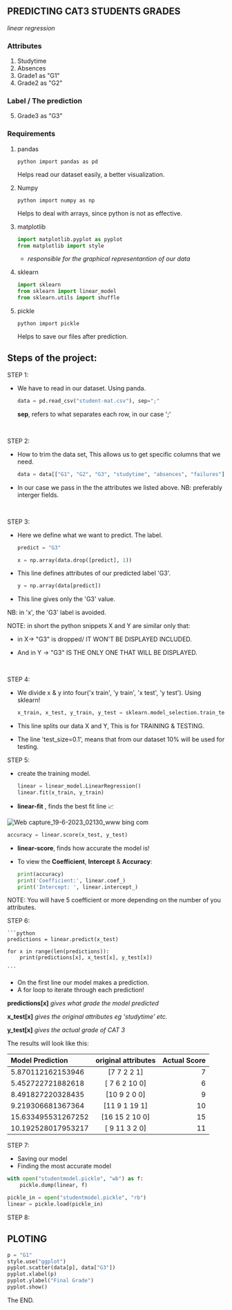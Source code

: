 ## PREDICTING CAT3 STUDENTS GRADES
*linear regression*

###  Attributes
1. Studytime
2. Absences
3. Grade1 as "G1"
4. Grade2 as "G2"

###  Label / The prediction
5. Grade3 as "G3"

### Requirements
1. pandas
   
    ```python import pandas as pd ```

    Helps read our dataset easily, a better visualization.

2. Numpy
   
    ```python import numpy as np ```

    Helps to deal with arrays, since python is not as effective.

3. matplotlib
   
    ```python 
    import matplotlib.pyplot as pyplot
    from matplotlib import style
    ```

    - *responsible for the graphical representantion of our data*

4. sklearn
   
    ```python 
    import sklearn 
    from sklearn import linear_model
    from sklearn.utils import shuffle 
    ```

5. pickle
   
    ```python import pickle ```

    Helps to save our files after prediction.


## Steps of the project:

STEP 1:

- We have to read in our dataset. Using panda.

    ```python 
    data = pd.read_csv("student-mat.csv"), sep=";"
    ```

    **sep**, refers to what separates each row, in our case ';'
<br>

STEP 2:

- How to trim the data set, This allows us to get specific columns that we need.

    ```python 
    data = data[["G1", "G2", "G3", "studytime", "absences", "failures"]] 
    ```

- In our case we pass in the the attributes we listed above.
NB: preferably interger fields.
<br>

STEP 3: 

- Here we define what we want to predict. The label.

    ```python
    predict = "G3"
    ```

    ```python
    x = np.array(data.drop([predict], 1)) 
    ```

- This line defines attributes of our predicted label 'G3'.
  
    ```python 
    y = np.array(data[predict]) 
    ```
- This line gives only the 'G3' value.
  
NB: in 'x', the 'G3' label is avoided.

NOTE: in short the python snippets X and Y are similar only
that:
- in X-> "G3" is dropped/ IT WON'T BE DISPLAYED INCLUDED.

- And in Y -> "G3" IS THE ONLY ONE THAT WILL BE DISPLAYED.
<br>

STEP 4:

- We divide x & y into four('x train', 'y train', 'x test', 'y test'). Using sklearn!
  
    ```python
    x_train, x_test, y_train, y_test = sklearn.model_selection.train_test_split(x, y, test_size=0.1) 
    ```

- This line splits our data X and Y, This is for TRAINING & TESTING.
  
- The line 'test_size=0.1', means that from our dataset 10% will be used for testing.

STEP 5:
- create the training model.
  
    ```python 
    linear = linear_model.LinearRegression()
    linear.fit(x_train, y_train)
    ```
- **linear-fit** , finds the best fit line 📈
  
![Web capture_19-6-2023_02130_www bing com](https://github.com/edyprogramz/Predicting-Exam-Students-Grades/assets/116636391/8f867b95-49f7-44e3-b7be-1ad684fbe1f7)
<br>

```python 
accuracy = linear.score(x_test, y_test)
```

- **linear-score**, finds how accurate the model is!
  
- To view the **Coefficient**, **Intercept** & **Accuracy**:
   
    ```python
    print(accuracy)
    print('Coefficient:', linear.coef_)
    print('Intercept: ', linear.intercept_)
    ```
NOTE: You will have 5 coefficient or more depending on the number of you attributes.

STEP 6:

    ```python 
    predictions = linear.predict(x_test)

    for x in range(len(predictions)):
        print(predictions[x], x_test[x], y_test[x])
        
    ```

- On the first line our model makes a prediction.
- A for loop to iterate through each prediction!
  
**predictions[x]**  *gives what grade the model predicted*

**x_test[x]**    *gives the original attributes eg 'studytime' etc.*

**y_test[x]**    *gives the actual grade of CAT 3*

The results will look like this:

| Model Prediction | original attributes | Actual Score |
|:---------------- |:-------------------:|-------------:|
|5.870112162153946 | [7 7 2 2 1] | 7 |
|5.452722721882618 |[ 7  6  2 10  0]| 6|
|8.491827220328435 | [10  9  2  0  0] | 9 |
|9.219306681367364 |[11  9  1 19  1] | 10|
|15.633495531267252 | [16 15  2 10  0] | 15|
|10.192528017953217  |[ 9 11  3  2  0] | 11|

STEP 7:

- Saving our model
- Finding the most accurate model

```python
with open("studentmodel.pickle", "wb") as f:
    pickle.dump(linear, f)

pickle_in = open("studentmodel.pickle", "rb")
linear = pickle.load(pickle_in)
```

STEP 8: 

## PLOTING

```python 
p = "G1"
style.use("ggplot")
pyplot.scatter(data[p], data["G3"])
pyplot.xlabel(p)
pyplot.ylabel("Final Grade")
pyplot.show()
```

The END.




